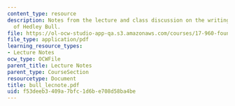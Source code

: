 ```yaml
---
content_type: resource
description: Notes from the lecture and class discussion on the writings and ideas
  of Hedley Bull.
file: https://ol-ocw-studio-app-qa.s3.amazonaws.com/courses/17-960-foundations-of-political-science-fall-2004/f53deeb3409a7bfc1d6be708d58ba4be_bull_lecnote.pdf
file_type: application/pdf
learning_resource_types:
- Lecture Notes
ocw_type: OCWFile
parent_title: Lecture Notes
parent_type: CourseSection
resourcetype: Document
title: bull_lecnote.pdf
uid: f53deeb3-409a-7bfc-1d6b-e708d58ba4be
---
```

